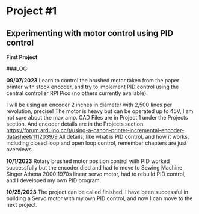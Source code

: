 # Project #1
## Experimenting with motor control using PID control

**First Project**


###LOG:

**09/07/2023**
Learn to control the brushed motor taken from the paper printer with stock encoder, and try to implement PID control using the central controller RPI Pico (no others currently available).

I will be using an encoder 2 inches in diameter with 2,500 lines per revolution, precise! The motor is heavy but can be operated up to 45V, I am not sure about the max amp. 
CAD Files are in Project 1 under the Projects section. And encoder details are in the Projects section. https://forum.arduino.cc/t/using-a-canon-printer-incremental-encoder-datasheet/1112039/9
All details, like what is PID control, and how it works, including closed loop and open loop control, remember chapters are just overviews.

**10/1/2023**
Rotary brushed motor position control with PID worked successfully but the encoder died and had to move to Sewing Machine Singer Athena 2000 1970s linear servo motor, had to rebuild PID control, and I developed my own PID program.

**10/25/2023**
The project can be called finished, I have been successful in building a Servo motor with my own PID control, and now I can move to the next project.

